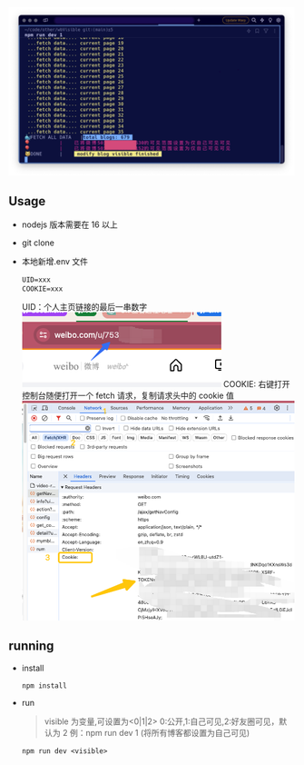 ![alt text](logPic.jpeg)

## Usage

- nodejs 版本需要在 16 以上

- git clone

- 本地新增.env 文件

  ```
  UID=xxx
  COOKIE=xxx
  ```

  UID：个人主页链接的最后一串数字![alt text](image-1.png)
  COOKIE: 右键打开控制台随便打开一个 fetch 请求，复制请求头中的 cookie 值![alt text](image-2.png)

## running

- install

  ```
  npm install
  ```

- run

  > visible 为变量,可设置为<0|1|2>
  > 0:公开,1:自己可见,2:好友圈可见，默认为 2
  > 例：npm run dev 1 (将所有博客都设置为自己可见)

  ```
  npm run dev <visible>
  ```
